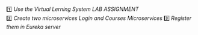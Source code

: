 :one: _Use the Virtual Lerning System LAB ASSIGNMENT_  
:two: _Create two microservices Login and Courses Microservices_
:three: _Register them in Eureka server_  
  

